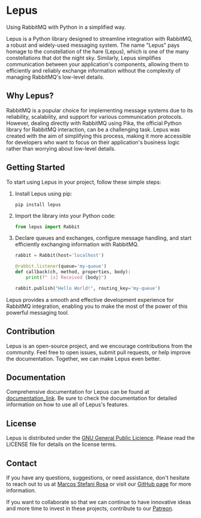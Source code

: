 # Lepus

Using RabbitMQ with Python in a simplified way.

Lepus is a Python library designed to streamline integration with RabbitMQ, a robust and widely-used messaging system. The name "Lepus" pays homage to the constellation of the hare (Lepus), which is one of the many constellations that dot the night sky. Similarly, Lepus simplifies communication between your application's components, allowing them to efficiently and reliably exchange information without the complexity of managing RabbitMQ's low-level details.

## Why Lepus?

RabbitMQ is a popular choice for implementing message systems due to its reliability, scalability, and support for various communication protocols. However, dealing directly with RabbitMQ using Pika, the official Python library for RabbitMQ interaction, can be a challenging task. Lepus was created with the aim of simplifying this process, making it more accessible for developers who want to focus on their application's business logic rather than worrying about low-level details.

## Getting Started

To start using Lepus in your project, follow these simple steps:

1. Install Lepus using pip:

   ```
   pip install lepus
   ```
2. Import the library into your Python code:

   ```python
   from lepus import Rabbit
   ```
3. Declare queues and exchanges, configure message handling, and start efficiently exchanging information with RabbitMQ.

   ```python
   rabbit = Rabbit(host='localhost')

   @rabbit.listener(queue='my-queue')
   def callback(ch, method, properties, body):
       print(f" [x] Received {body}")

   rabbit.publish("Hello World!", routing_key='my-queue')
   ```

Lepus provides a smooth and effective development experience for RabbitMQ integration, enabling you to make the most of the power of this powerful messaging tool.

## Contribution

Lepus is an open-source project, and we encourage contributions from the community. Feel free to open issues, submit pull requests, or help improve the documentation. Together, we can make Lepus even better.

## Documentation

Comprehensive documentation for Lepus can be found at [documentation_link](documentation_link). Be sure to check the documentation for detailed information on how to use all of Lepus's features.

## License

Lepus is distributed under the [GNU General Public Licience](https://www.gnu.org/licenses/gpl-3.0.html). Please read the LICENSE file for details on the license terms.

## Contact

If you have any questions, suggestions, or need assistance, don't hesitate to reach out to us at [Marcos Stefani Rosa](mailto:elaradevsolutions@gmail.com) or visit our [GitHub page](https://github.com/ElaraDevSolutions) for more information.

If you want to collaborate so that we can continue to have innovative ideas and more time to invest in these projects, contribute to our [Patreon](https://www.patreon.com/ElaraSolutions).
